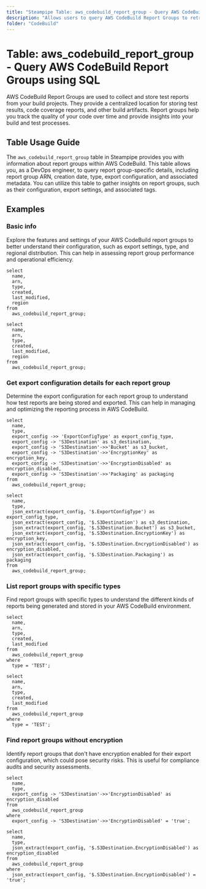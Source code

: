 ```yaml
---
title: "Steampipe Table: aws_codebuild_report_group - Query AWS CodeBuild Report Groups using SQL"
description: "Allows users to query AWS CodeBuild Report Groups to retrieve detailed information about each report group configuration."
folder: "CodeBuild"
---
```


# Table: aws_codebuild_report_group - Query AWS CodeBuild Report Groups using SQL

AWS CodeBuild Report Groups are used to collect and store test reports from your build projects. They provide a centralized location for storing test results, code coverage reports, and other build artifacts. Report groups help you track the quality of your code over time and provide insights into your build and test processes.

## Table Usage Guide

The `aws_codebuild_report_group` table in Steampipe provides you with information about report groups within AWS CodeBuild. This table allows you, as a DevOps engineer, to query report group-specific details, including report group ARN, creation date, type, export configuration, and associated metadata. You can utilize this table to gather insights on report groups, such as their configuration, export settings, and associated tags.

## Examples

### Basic info
Explore the features and settings of your AWS CodeBuild report groups to better understand their configuration, such as export settings, type, and regional distribution. This can help in assessing report group performance and operational efficiency.

```sql+postgres
select
  name,
  arn,
  type,
  created,
  last_modified,
  region
from
  aws_codebuild_report_group;
```

```sql+sqlite
select
  name,
  arn,
  type,
  created,
  last_modified,
  region
from
  aws_codebuild_report_group;
```

### Get export configuration details for each report group
Determine the export configuration for each report group to understand how test reports are being stored and exported. This can help in managing and optimizing the reporting process in AWS CodeBuild.

```sql+postgres
select
  name,
  type,
  export_config ->> 'ExportConfigType' as export_config_type,
  export_config -> 'S3Destination' as s3_destination,
  export_config -> 'S3Destination'->>'Bucket' as s3_bucket,
  export_config -> 'S3Destination'->>'EncryptionKey' as encryption_key,
  export_config -> 'S3Destination'->>'EncryptionDisabled' as encryption_disabled,
  export_config -> 'S3Destination'->>'Packaging' as packaging
from
  aws_codebuild_report_group;
```

```sql+sqlite
select
  name,
  type,
  json_extract(export_config, '$.ExportConfigType') as export_config_type,
  json_extract(export_config, '$.S3Destination') as s3_destination,
  json_extract(export_config, '$.S3Destination.Bucket') as s3_bucket,
  json_extract(export_config, '$.S3Destination.EncryptionKey') as encryption_key,
  json_extract(export_config, '$.S3Destination.EncryptionDisabled') as encryption_disabled,
  json_extract(export_config, '$.S3Destination.Packaging') as packaging
from
  aws_codebuild_report_group;
```

### List report groups with specific types
Find report groups with specific types to understand the different kinds of reports being generated and stored in your AWS CodeBuild environment.

```sql+postgres
select
  name,
  arn,
  type,
  created,
  last_modified
from
  aws_codebuild_report_group
where
  type = 'TEST';
```

```sql+sqlite
select
  name,
  arn,
  type,
  created,
  last_modified
from
  aws_codebuild_report_group
where
  type = 'TEST';
```

### Find report groups without encryption
Identify report groups that don't have encryption enabled for their export configuration, which could pose security risks. This is useful for compliance audits and security assessments.

```sql+postgres
select
  name,
  type,
  export_config -> 'S3Destination'->>'EncryptionDisabled' as encryption_disabled
from
  aws_codebuild_report_group
where
  export_config -> 'S3Destination'->>'EncryptionDisabled' = 'true';
```

```sql+sqlite
select
  name,
  type,
  json_extract(export_config, '$.S3Destination.EncryptionDisabled') as encryption_disabled
from
  aws_codebuild_report_group
where
  json_extract(export_config, '$.S3Destination.EncryptionDisabled') = 'true';
```
